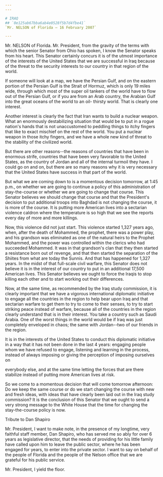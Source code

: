 ```yaml
---
---

# IRAQ
## `0e125ab67bba6ab4e0528f5b7d4fbe41`
`Mr. NELSON of Florida — 16 February 2007`

---
```



Mr. NELSON of Florida. Mr. President, from the gravity of the terms 
with which the senior Senator from Ohio has spoken, I know the Senator 
speaks from his heart. This Senator certainly concurs it is of the 
utmost importance of the interests of the United States that we are 
successful in Iraq because of the threat to the security interests to 
our country in that region of the world.

If someone will look at a map, we have the Persian Gulf, and on the 
eastern portion of the Persian Gulf is the Strait of Hormuz, which is 
only 19 miles wide, through which most of the super oil tankers of the 
world have to flow out of the Persian Gulf, or if you are from an Arab 
country, the Arabian Gulf into the great oceans of the world to an oil-
thirsty world. That is clearly one interest.

Another interest is clearly the fact that Iran wants to build a 
nuclear weapon. What an enormously destabilizing situation that would 
be to put in a rogue nation's hands that is not unaccustomed to 
peddling things to itchy fingers that like to exact mischief on the 
rest of the world. You put a nuclear weapon in those itchy fingers, and 
we have a whole new kind of threat to the stability of the civilized 
world.


But there are other reasons--the reasons of countries that have been 
in enormous strife, countries that have been very favorable to the 
United States, as the country of Jordan and all of the internal turmoil 
they have. I could go on and on, but there are so many reasons why it 
is very necessary that the United States have success in that part of 
the world.

But what we are coming down to is a momentous decision tomorrow, at 
1:45 p.m., on whether we are going to continue a policy of this 
administration of stay-the-course or whether we are going to change 
that course. This Senator believes we should change that course and 
that the President's decision to put additional troops into Baghdad is 
not changing the course, it is more of the course. It is putting more 
American lives into a sectarian violence caldron where the temperature 
is so high that we see the reports every day of more and more killings.

Now, this violence did not just start. This violence started 1,327 
years ago, when, after the death of Mohammed, the prophet, there was a 
power play, and his grandson was eliminated as one of the natural heirs 
to the Prophet Mohammed, and the power was controlled within the 
clerics who had succeeded Mohammed. It was in that grandson's clan that 
they then started a resistance born out of revenge, and that then 
started the separation of the Shiites from what are today the Sunnis. 
And that has happened for 1,327 years. In the midst of that full-scale 
civil warfare, this Senator does not believe it is in the interest of 
our country to put in an additional 17,500 American lives. This Senator 
believes we ought to force the Iraqis to stop killing each other and to 
start working out their differences.

Now, at the same time, as recommended by the Iraq study commission, 
it is clearly important that we have a vigorous international 
diplomatic initiative to engage all the countries in the region to help 
bear upon Iraq and that sectarian warfare to get them to try to come to 
their senses, to try to start striking peace instead of warfare, 
because all of the countries in the region clearly understand that is 
in their interest. You take a country such as Saudi Arabia. One of the 
worst things in the world would be if Iraq was just completely 
enveloped in chaos; the same with Jordan--two of our friends in the 
region.

It is in the interests of the United States to conduct this 
diplomatic initiative in a way that it has not been done in the last 4 
years: engaging people whom we have refused to engage, listening and 
learning in the process, instead of always imposing or giving the 
perception of imposing ourselves on


everybody else, and at the same time letting the forces that are there 
stabilize instead of putting more American lives at risk.

So we come to a momentous decision that will come tomorrow afternoon: 
Do we keep the same course or do we start changing the course with new 
and fresh ideas, with ideas that have clearly been laid out in the Iraq 
study commission? It is the conclusion of this Senator that we ought to 
send a very strong message to the White House that the time for 
changing the stay-the-course policy is now.














 Tribute to Dan Shapiro


Mr. President, I want to make note, in the presence of my longtime, 
very faithful staff member, Dan Shapiro, who has served me so ably for 
over 6 years as legislative director, that the needs of providing for 
his little family have called upon him to leave the public sector, 
where he has been engaged for years, to enter into the private sector. 
I want to say on behalf of the people of Florida and the people of the 
Nelson office that we are grateful for his public service.

Mr. President, I yield the floor.